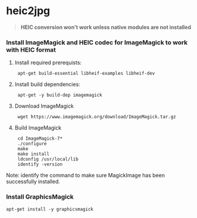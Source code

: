 # heic2jpg

> **HEIC conversion won't work unless native modules are not installed**

### Install ImageMagick and HEIC codec for ImageMagick to work with HEIC format 
  1. Install required prerequists:

          apt-get build-essential libheif-examples libheif-dev
  2. Install build dependencies:
  
          apt-get -y build-dep imagemagick
  3. Download ImageMagick
  
          wget https://www.imagemagick.org/download/ImageMagick.tar.gz
  4. Build ImageMagick
      
          cd ImageMagick-7*
          ./configure
          make
          make install
          ldconfig /usr/local/lib
          identify -version

Note: identify the command to make sure MagickImage has been successfully installed.
  
### Install GraphicsMagick

    apt-get install -y graphicsmagick

